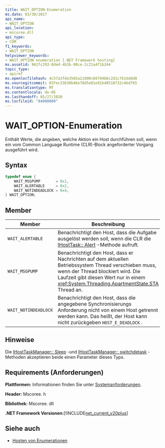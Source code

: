 ```yaml
---
title: WAIT_OPTION-Enumeration
ms.date: 03/30/2017
api_name:
- WAIT_OPTION
api_location:
- mscoree.dll
api_type:
- COM
f1_keywords:
- WAIT_OPTION
helpviewer_keywords:
- WAIT_OPTION enumeration [.NET Framework hosting]
ms.assetid: 962fc293-8ded-4b3b-90ce-2c21a4f1b244
topic_type:
- apiref
ms.openlocfilehash: 4c57a3fde3565a21800c60794b6c2d1c7616ddd8
ms.sourcegitcommit: 03fec33630b46e78d5e81e91b40518f32c4bd7b5
ms.translationtype: MT
ms.contentlocale: de-DE
ms.lasthandoff: 05/27/2020
ms.locfileid: "84008000"
---
```

# <a name="wait_option-enumeration"></a>WAIT_OPTION-Enumeration
Enthält Werte, die angeben, welche Aktion ein Host durchführen soll, wenn ein vom Common Language Runtime (CLR)-Block angeforderter Vorgang ausgeführt wird.  
  
## <a name="syntax"></a>Syntax  
  
```cpp  
typedef enum {  
    WAIT_MSGPUMP       = 0x1,  
    WAIT_ALERTABLE     = 0x2,  
    WAIT_NOTINDEADLOCK = 0x4,  
} WAIT_OPTION;  
```  
  
## <a name="members"></a>Member  
  
|Member|Beschreibung|  
|------------|-----------------|  
|`WAIT_ALERTABLE`|Benachrichtigt den Host, dass die Aufgabe ausgelöst werden soll, wenn die CLR die [IHostTask:: Alert](ihosttask-alert-method.md) -Methode aufruft.|  
|`WAIT_MSGPUMP`|Benachrichtigt den Host, dass er Nachrichten auf dem aktuellen Betriebssystem Thread verschieben muss, wenn der Thread blockiert wird. Die Laufzeit gibt diesen Wert nur in einem <xref:System.Threading.ApartmentState.STA> Thread an.|  
|`WAIT_NOTINDEADLOCK`|Benachrichtigt den Host, dass die angegebene Synchronisierungs Anforderung nicht von einem Host getrennt werden kann. Das heißt, der Host kann nicht zurückgeben `HOST_E_DEADLOCK` .|  
  
## <a name="remarks"></a>Hinweise  
 Die [IHostTaskManager:: Sleep](../../../../docs/framework/unmanaged-api/hosting/ihosttaskmanager-sleep-method.md) -und [IHostTaskManager:: switchdetask](ihosttaskmanager-switchtotask-method.md) -Methoden akzeptieren beide einen Parameter dieses Typs.  
  
## <a name="requirements"></a>Requirements (Anforderungen)  
 **Plattformen:** Informationen finden Sie unter [Systemanforderungen](../../get-started/system-requirements.md).  
  
 **Header:** Mscoree. h  
  
 **Bibliothek:** Mscoree. dll  
  
 **.NET Framework Versionen:**[!INCLUDE[net_current_v20plus](../../../../includes/net-current-v20plus-md.md)]  
  
## <a name="see-also"></a>Siehe auch

- [Hosten von Enumerationen](hosting-enumerations.md)
